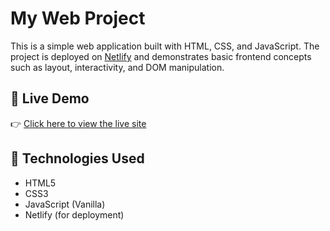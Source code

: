 # My Web Project

This is a simple web application built with HTML, CSS, and JavaScript. The project is deployed on [Netlify](https://news-homepage-project-css.netlify.app) and demonstrates basic frontend concepts such as layout, interactivity, and DOM manipulation.

## 🚀 Live Demo

👉 [Click here to view the live site](https://news-homepage-project-css.netlify.app)


## 🧰 Technologies Used

- HTML5
- CSS3
- JavaScript (Vanilla)
- Netlify (for deployment)